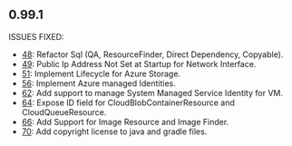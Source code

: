 ## 0.99.1

ISSUES FIXED:

* [48](https://github.com/perfectsense/gyro-azure-provider/issues/48): Refactor Sql (QA, ResourceFinder, Direct Dependency, Copyable).
* [49](https://github.com/perfectsense/gyro-azure-provider/issues/49): Public Ip Address Not Set at Startup for Network Interface.
* [51](https://github.com/perfectsense/gyro-azure-provider/issues/51): Implement Lifecycle for Azure Storage.
* [56](https://github.com/perfectsense/gyro-azure-provider/issues/56): Implement Azure managed Identities.
* [62](https://github.com/perfectsense/gyro-azure-provider/issues/62): Add support to manage System Managed Service Identity for VM.
* [64](https://github.com/perfectsense/gyro-azure-provider/issues/64): Expose ID field for CloudBlobContainerResource and CloudQueueResource.
* [66](https://github.com/perfectsense/gyro-azure-provider/issues/66): Add Support for Image Resource and Image Finder.
* [70](https://github.com/perfectsense/gyro-azure-provider/issues/70): Add copyright license to java and gradle files.

